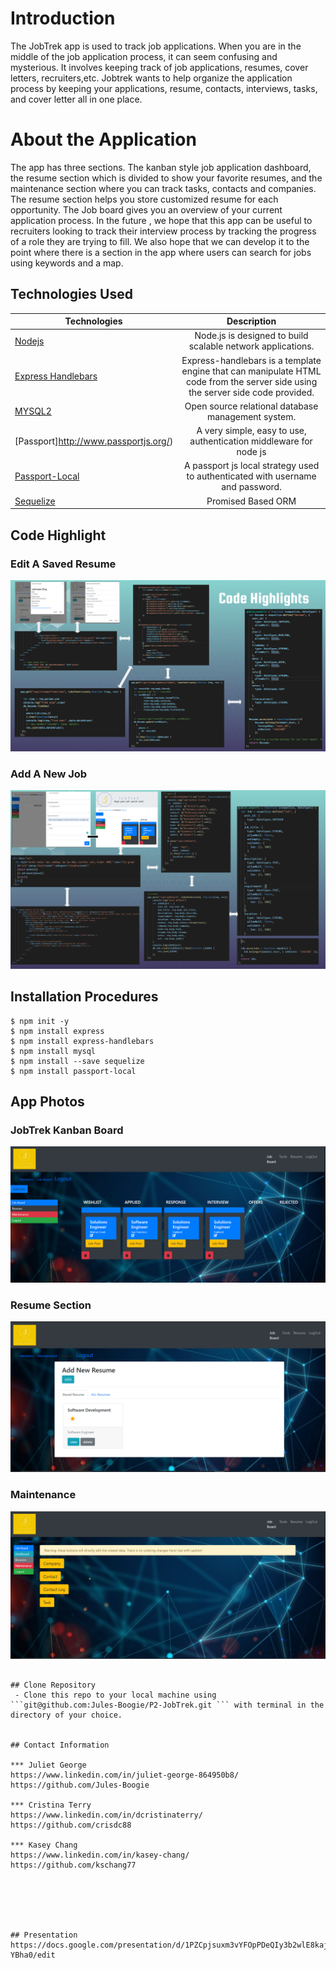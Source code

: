 # Introduction

The JobTrek app is used to track job applications. When you are in the middle of the job application process, it can seem confusing and mysterious. It involves keeping track of job applications, resumes, cover letters, recruiters,etc. Jobtrek wants to help organize the application process by keeping your applications, resume, contacts, interviews, tasks, and cover letter all in one place. 



# About the Application
 The app has three sections. The kanban style job application dashboard, the resume section which is divided to show your favorite resumes, and the maintenance section where you can track tasks, contacts and companies. The resume section helps you store customized resume for each opportunity. The Job board gives you an overview of your current application process. In the future , we hope that this app can be useful to recruiters looking to track their interview process by tracking the progress of a role they are trying to fill. We also hope that we can develop it to the point where there is a section in the app where users can search for jobs using keywords and a map.  


## Technologies Used
| Technologies | Description  |
|---------------------------------------------------------------------------|:------------------------------------------------------------------------------------------------------------------:|
| [Nodejs](https://nodejs.org/en/docs/)                                     |             Node.js is designed to build scalable network applications.                 |
| [Express Handlebars](https://www.npmjs.com/package/express-handlebars)                |  Express-handlebars is a template engine that can manipulate HTML code from the server side using the server side code provided.                   |
| [MYSQL2](https://www.mysql.com/)                              |           Open source relational database management system.              |
| [Passport]http://www.passportjs.org/)                              | A very simple, easy to use, authentication middleware for node js                       |
| [Passport-Local](http://www.passportjs.org/packages/passport-local/)                              |     A passport js local strategy used to authenticated with username and password.               |
| [Sequelize](https://sequelize.org/)                              |           Promised Based ORM            |


## Code Highlight

### Edit A Saved Resume
![App Photo](https://github.com/Jules-Boogie/P2-JobTrek/blob/master/assets/Capture4.PNG)


### Add A New Job 
![App Photo](https://github.com/Jules-Boogie/P2-JobTrek/blob/master/assets/Capture5.PNG)





## Installation Procedures
```
$ npm init -y 
$ npm install express
$ npm install express-handlebars
$ npm install mysql
$ npm install --save sequelize
$ npm install passport-local
```




## App Photos

### JobTrek Kanban Board
![App Photo](https://github.com/Jules-Boogie/P2-JobTrek/blob/master/assets/Capture.PNG)


### Resume Section
![App Photo](https://github.com/Jules-Boogie/P2-JobTrek/blob/master/assets/Capture1.PNG)


### Maintenance
![App Photo](https://github.com/Jules-Boogie/P2-JobTrek/blob/master/assets/Capture3.PNG)





```

## Clone Repository
 - Clone this repo to your local machine using ```git@github.com:Jules-Boogie/P2-JobTrek.git ``` with terminal in the directory of your choice. 


## Contact Information

*** Juliet George   
https://www.linkedin.com/in/juliet-george-864950b8/
https://github.com/Jules-Boogie 

*** Cristina Terry
https://www.linkedin.com/in/dcristinaterry/
https://github.com/crisdc88

*** Kasey Chang
https://www.linkedin.com/in/kasey-chang/
https://github.com/kschang77






## Presentation 
https://docs.google.com/presentation/d/1PZCpjsuxm3vYFOpPDeQIy3b2wlE8kajOf75s0-YBha0/edit
